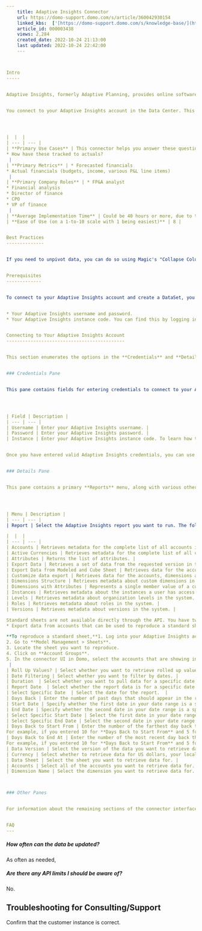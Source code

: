 ```yaml
---
    title: Adaptive Insights Connector
    url: https://domo-support.domo.com/s/article/360042930154
    linked_kbs:  ['[https://domo-support.domo.com/s/knowledge-base/](https://domo-support.domo.com/s/knowledge-base/)', '[https://domo-support.domo.com/s/](https://domo-support.domo.com/s/)', '[https://domo-support.domo.com/s/topic/0TO5w000000ZammGAC](https://domo-support.domo.com/s/topic/0TO5w000000ZammGAC)', '[https://domo-support.domo.com/s/topic/0TO5w000000ZanLGAS](https://domo-support.domo.com/s/topic/0TO5w000000ZanLGAS)', '[https://domo-support.domo.com/s/topic/0TO5w000000ZaoQGAS](https://domo-support.domo.com/s/topic/0TO5w000000ZaoQGAS)', '[https://domo-support.domo.com/s/article/360042926274](https://domo-support.domo.com/s/article/360042926274)', '[https://domo-support.domo.com/s/article/360043427353](https://domo-support.domo.com/s/article/360043427353)', '[https://domo-support.domo.com/s/article/360042926054](https://domo-support.domo.com/s/article/360042926054)', '[https://domo-support.domo.com/s/article/360042930154](https://domo-support.domo.com/s/article/360042930154)', '[https://domo-support.domo.com/s/topic/0TO5w000000ZaoQGAS/api-connectors](https://domo-support.domo.com/s/topic/0TO5w000000ZaoQGAS/api-connectors)', '[https://domo-support.domo.com/s/article/360043429933](https://domo-support.domo.com/s/article/360043429933)', '[https://domo-support.domo.com/s/article/360043429953](https://domo-support.domo.com/s/article/360043429953)', '[https://domo-support.domo.com/s/article/360042925494](https://domo-support.domo.com/s/article/360042925494)', '[https://domo-support.domo.com/s/article/360043429913](https://domo-support.domo.com/s/article/360043429913)', '[https://domo-support.domo.com/s/article/4408174643607](https://domo-support.domo.com/s/article/4408174643607)', '[https://domo-support.domo.com/s/login/](https://domo-support.domo.com/s/login/)']
    article_id: 000003438
    views: 2,284
    created_date: 2022-10-24 21:13:00
    last updated: 2022-10-24 22:42:00
    ---



Intro
-----


Adaptive Insights, formerly Adaptive Planning, provides online software that allows users to replace multiple spreadsheets with an integrated system for consolidating data. To learn more about the Adaptive Insights API, log into Adaptive Insights and go to **Product Documents > Integration Guide**.


You connect to your Adaptive Insights account in the Data Center. This topic discusses the fields and menus that are specific to the Adaptive Insights connector user interface. General information for adding DataSets, setting update schedules, and editing DataSet information is discussed in [Adding a DataSet Using a Data Connector](/s/article/360042926274).




|  |  |
| --- | --- |
| **Primary Use Cases** | This connector helps you answer these questions:* What are my current financial forecasts?
* How have these tracked to actuals?
 |
| **Primary Metrics** | * Forecasted financials
* Actual financials (budgets, income, various P&L line items)
 |
| **Primary Company Roles** | * FP&A analyst
* Financial analysis
* Director of finance
* CPO
* VP of finance
 |
| **Average Implementation Time** | Could be 40 hours or more, due to the complexity of Adaptive Insights' financial system  |
| **Ease of Use (on a 1-to-10 scale with 1 being easiest)** | 8 |


Best Practices
--------------


If you need to unpivot data, you can do so using Magic's "Collapse Columns" action. For more information, see [ETL Actions: Edit Columns - Collapse Columns](/s/article/360043427353).


Prerequisites
-------------


To connect to your Adaptive Insights account and create a DataSet, you must have the following:


* Your Adaptive Insights username and password.
* Your Adaptive Insights instance code. You can find this by logging into Adaptive Insights and navigating to **Admin > System > General Setup**. You can then find the code under **Setup Information**.


Connecting to Your Adaptive Insights Account
--------------------------------------------


This section enumerates the options in the **Credentials** and **Details** panes in the Adaptive Insights Connector page. The components of the other panes in this page, **Scheduling** and **Name & Describe Your DataSet**, are universal across most connector types and are discussed in greater length in [Adding a DataSet Using a Data Connector](/s/article/360042926274 "Adding a DataSet Using a Data Connector").


### Credentials Pane


This pane contains fields for entering credentials to connect to your Adaptive Insights account. The following table describes what is needed for each field:  




| Field | Description |
| --- | --- |
| Username | Enter your Adaptive Insights username. |
| Password | Enter your Adaptive Insights password. |
| Instance | Enter your Adaptive Insights instance code. To learn how to find your code, see "Prerequisites," above. |


Once you have entered valid Adaptive Insights credentials, you can use the same account any time you go to create a new Adaptive Insights DataSet. You can manage connector accounts in the **Accounts** tab in the Data Center. For more information about this tab, see [Managing User Accounts for Connectors](/s/article/360042926054 "Managing User Accounts for Connectors").


### Details Pane


This pane contains a primary **Reports** menu, along with various other menus which may or may not appear depending on the report type you select.




| Menu | Description |
| --- | --- |
| Report | Select the Adaptive Insights report you want to run. The following reports are available:

|  |  |
| --- | --- |
| Accounts | Retrieves metadata for the complete list of all accounts in the system. |
| Active Currencies | Retrieves metadata for the complete list of all currencies configured in the system. |
| Attributes | Returns the list of attributes. |
| Export Data | Retrieves a set of data from the requested version in the requested instance. |
| Export Data from Modeled and Cube Sheet | Retrieves data for the accounts, dimensions and levels that correspond to the selected sheet. |
| Customize data export | Retrieves data for the accounts, dimensions and levels specified. |
| Dimensions Structure | Retrieves metadata about custom dimensions in the system preserving their structure. |
| Dimensions with Attributes | Represents a single member value of a custom dimension being returned in the response to an exportDimensions Call with Attributes passed in the request. |
| Instances | Retrieves metadata about the instances a user has access to, if the user has access to multiple instances. |
| Levels | Retrieves metadata about organization levels in the system. |
| Roles | Retrieves metadata about roles in the system. |
| Versions | Retrieves metadata about versions in the system. |

Standard sheets are not available directly through the API. You have two options for retrieving standard sheet data:* Export data from Custom and Assumption Groups.
* Export data from accounts that can be used to reproduce a standard sheet.

**To reproduce a standard sheet,**1. Log into your Adaptive Insights account.
2. Go to **Model Management > Sheets**.
3. Locate the sheet you want to reproduce.
4. Click on **Account Groups**.
5. In the connector UI in Domo, select the accounts that are showing in Adaptive Insights.
 |
| Roll Up Values? | Select whether you want to retrieve rolled up values. |
| Date Filtering | Select whether you want to filter by dates. |
| Duration  | Select whether you want to pull data for a specific date or a date range.  |
| Report Date  | Select whether the report data is for a specific date or for a relative number of days back from today.  |
| Select Specific Date  | Select the date for the report.  |
| Days Back | Enter the number of past days that should appear in the report.   |
| Start Date | Specify whether the first date in your date range is a specific or relative date. You select the last date in your range in **End Date**.  |
| End Date | Specify whether the second date in your date range is a specific or relative date. You select the first date in your range in **Start Date**.   |
| Select Specific Start Date | Select the first date in your date range.  |
| Select Specific End Date | Select the second date in your date range.  |
| Days Back to Start From | Enter the number of the farthest day back that should be represented in the report. Combine with **Days Back to End At** to create a range of represented days.
For example, if you entered 10 for **Days Back to Start From** and 5 for **Days Back to End At**, the report would contain data for 10 days ago up until 5 days ago. |
| Days Back to End At | Enter the number of the most recent day back that should be represented in the report. Combine with **Days Back to Start From** to create a range of represented days.
For example, if you entered 10 for **Days Back to Start From** and 5 for **Days Back to End At**, the report would contain data for 10 days ago up until 5 days ago. |
| Data Version | Select the version of the data you want to retrieve data for. |
| Currency | Select whether to retrieve data for US dollars, your local currency, or the currency used by your corporation. |
| Data Sheet | Select the sheet you want to retrieve data for. |
| Accounts | Select all of the accounts you want to retrieve data for. |
| Dimension Name | Select the dimension you want to retrieve data for. |



### Other Panes


For information about the remaining sections of the connector interface, including how to configure scheduling, retry, and update options, see [Adding a DataSet Using a Data Connector](/s/article/360042926274).


FAQ
---
```



##### How often can the data be updated?


As often as needed,


##### Are there any API limits I should be aware of?


No.


Troubleshooting for Consulting/Support
--------------------------------------


Confirm that the customer instance is correct.


